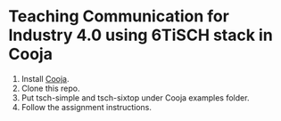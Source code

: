 # Teaching Communication for Industry 4.0 using 6TiSCH stack in Cooja
1. Install [Cooja](https://docs.contiki-ng.org/en/develop/doc/tutorials/Running-Contiki-NG-in-Cooja.html).
2. Clone this repo.
3. Put tsch-simple and tsch-sixtop under Cooja examples folder.
4. Follow the assignment instructions.